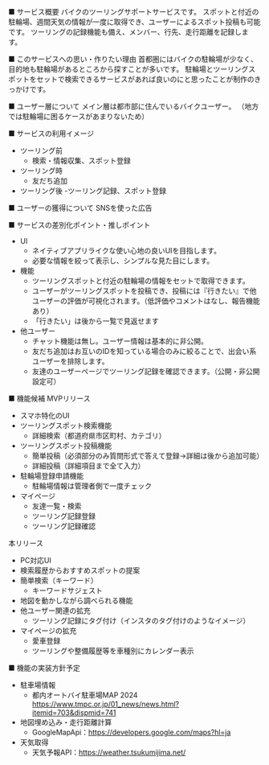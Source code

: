 ■ サービス概要
バイクのツーリングサポートサービスです。
スポットと付近の駐輪場、週間天気の情報が一度に取得でき、ユーザーによるスポット投稿も可能です。
ツーリングの記録機能も備え、メンバー、行先、走行距離を記録します。

■ このサービスへの思い・作りたい理由
首都圏にはバイクの駐輪場が少なく、目的地も駐輪場があるところから探すことが多いです。
駐輪場とツーリングスポットをセットで検索できるサービスがあれば良いのにと思ったことが制作のきっかけです。

■ ユーザー層について
メイン層は都市部に住んでいるバイクユーザー。
（地方では駐輪場に困るケースがあまりないため）

■ サービスの利用イメージ
- ツーリング前
  - 検索・情報収集、スポット登録
- ツーリング時
  - 友だち追加
- ツーリング後
  -ツーリング記録、スポット登録

■ ユーザーの獲得について
SNSを使った広告

■ サービスの差別化ポイント・推しポイント
- UI
  - ネイティブアプリライクな使い心地の良いUIを目指します。
  - 必要な情報を絞って表示し、シンプルな見た目にします。
- 機能
  - ツーリングスポットと付近の駐輪場の情報をセットで取得できます。
  - ユーザーがツーリングスポットを投稿でき、投稿には『行きたい』で他ユーザーの評価が可視化されます。（低評価やコメントはなし、報告機能あり）
  - 「行きたい」は後から一覧で見返せます
- 他ユーザー
  - チャット機能は無し。ユーザー情報は基本的に非公開。
  - 友だち追加はお互いのIDを知っている場合のみに絞ることで、出会い系ユーザーを排除します。
  - 友達のユーザーページでツーリング記録を確認できます。（公開・非公開設定可）

■ 機能候補
MVPリリース
- スマホ特化のUI
- ツーリングスポット検索機能
  - 詳細検索（都道府県市区町村、カテゴリ）
- ツーリングスポット投稿機能
  - 簡単投稿（必須部分のみ質問形式で答えて登録→詳細は後から追加可能）
  - 詳細投稿（詳細項目まで全て入力）
- 駐輪場登録申請機能
  - 駐輪場情報は管理者側で一度チェック
- マイページ
  - 友達一覧・検索
  - ツーリング記録登録
  - ツーリング記録確認

本リリース
- PC対応UI
- 検索履歴からおすすめスポットの提案
- 簡単検索（キーワード）
  - キーワードサジェスト
- 地図を動かしながら調べられる機能
- 他ユーザー関連の拡充
  - ツーリング記録にタグ付け（インスタのタグ付けのようなイメージ）
- マイページの拡充
  - 愛車登録
  - ツーリングや整備履歴等を車種別にカレンダー表示

■ 機能の実装方針予定
- 駐車場情報
  - 都内オートバイ駐車場MAP 2024
    https://www.tmpc.or.jp/01_news/news.html?itemid=703&dispmid=741
- 地図埋め込み・走行距離計算
  - GoogleMapApi：https://developers.google.com/maps?hl=ja
- 天気取得
  - 天気予報API：https://weather.tsukumijima.net/
